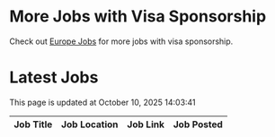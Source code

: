 # More Jobs with Visa Sponsorship

Check out [Europe Jobs](https://github.com/sureshparimi/europejobs#latest-jobs) for more jobs with visa sponsorship.

# Latest Jobs

This page is updated at October 10, 2025 14:03:41

| Job Title | Job Location | Job Link | Job Posted |
| --- | --- | --- | --- |
